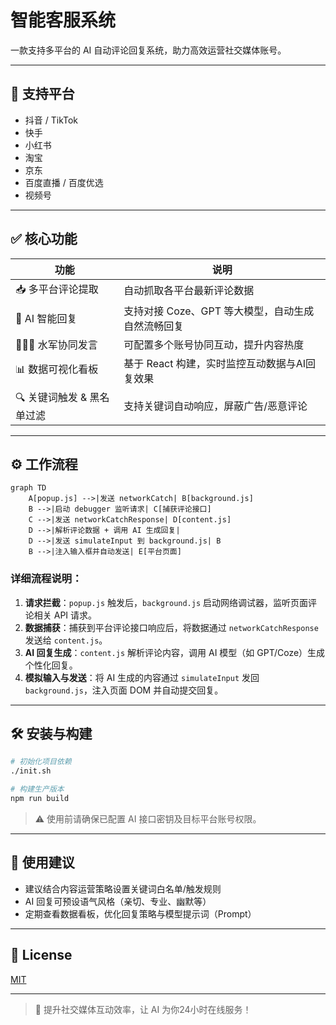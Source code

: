 # 智能客服系统

一款支持多平台的 AI 自动评论回复系统，助力高效运营社交媒体账号。

---

## 🌟 支持平台

- 抖音 / TikTok
- 快手
- 小红书
- 淘宝
- 京东
- 百度直播 / 百度优选
- 视频号

---

## ✅ 核心功能

| 功能 | 说明 |
|------|------|
| 📥 多平台评论提取 | 自动抓取各平台最新评论数据 |
| 🤖 AI 智能回复 | 支持对接 Coze、GPT 等大模型，自动生成自然流畅回复 |
| 🧑‍🤝‍🧑 水军协同发言 | 可配置多个账号协同互动，提升内容热度 |
| 📊 数据可视化看板 | 基于 React 构建，实时监控互动数据与AI回复效果 |
| 🔍 关键词触发 & 黑名单过滤 | 支持关键词自动响应，屏蔽广告/恶意评论 |

---

## ⚙️ 工作流程

```mermaid
graph TD
    A[popup.js] -->|发送 networkCatch| B[background.js]
    B -->|启动 debugger 监听请求| C[捕获评论接口]
    C -->|发送 networkCatchResponse| D[content.js]
    D -->|解析评论数据 + 调用 AI 生成回复|
    D -->|发送 simulateInput 到 background.js| B
    B -->|注入输入框并自动发送| E[平台页面]
```

### 详细流程说明：

1. **请求拦截**：`popup.js` 触发后，`background.js` 启动网络调试器，监听页面评论相关 API 请求。
2. **数据捕获**：捕获到平台评论接口响应后，将数据通过 `networkCatchResponse` 发送给 `content.js`。
3. **AI 回复生成**：`content.js` 解析评论内容，调用 AI 模型（如 GPT/Coze）生成个性化回复。
4. **模拟输入与发送**：将 AI 生成的内容通过 `simulateInput` 发回 `background.js`，注入页面 DOM 并自动提交回复。

---

## 🛠️ 安装与构建

```bash
# 初始化项目依赖
./init.sh

# 构建生产版本
npm run build
```

> ⚠️ 使用前请确保已配置 AI 接口密钥及目标平台账号权限。

---

## 📝 使用建议

- 建议结合内容运营策略设置关键词白名单/触发规则
- AI 回复可预设语气风格（亲切、专业、幽默等）
- 定期查看数据看板，优化回复策略与模型提示词（Prompt）

---

## 📄 License

[MIT](LICENSE)

---

> 🚀 提升社交媒体互动效率，让 AI 为你24小时在线服务！